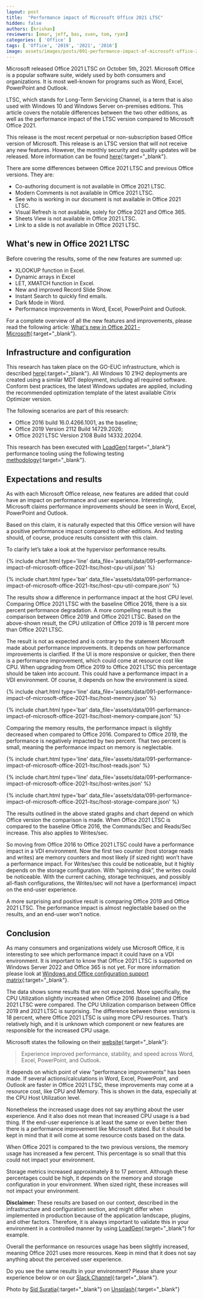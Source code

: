 ```yaml
---
layout: post
title:  "Performance impact of Microsoft Office 2021 LTSC"
hidden: false
authors: [krishan]
reviewers: [omar, jeff, bas, sven, tom, ryan]
categories: [ 'Office' ]
tags: [ 'Office', '2019', '2021', '2016']
image: assets/images/posts/091-performance-impact-of-microsoft-office-2021-ltsc/performance-impact-of-microsoft-office-2021-ltsc-feature-image.png
---
```

Microsoft released Office 2021 LTSC on October 5th, 2021. Microsoft Office is a popular software suite, widely used by both consumers and organizations. It is most well-known for programs such as Word, Excel, PowerPoint and Outlook.

LTSC, which stands for Long-Term Servicing Channel, is a term that is also used with Windows 10 and Windows Server on-premises editions. This article covers the notable differences between the two other editions, as well as the performance impact of the LTSC version compared to Microsoft Office 2021. 

This release is the most recent perpetual or non-subscription based Office version of Microsoft. This release is an LTSC version that will not receive any new features. However, the monthly security and quality updates will be released. More information can be found [here](https://docs.microsoft.com/en-us/officeupdates/update-history-office-2021){:target="_blank"}.

There are some differences between Office 2021 LTSC and previous Office versions. They are:

  * Co-authoring document is not available in Office 2021 LTSC.
  * Modern Comments is not available in Office 2021 LTSC.
  * See who is working in our document is not available in Office 2021 LTSC.
  * Visual Refresh is not available, solely for Office 2021 and Office 365.
  * Sheets View is not available in Office 2021 LTSC.
  * Link to a slide is not available in Office 2021 LTSC.

## What's new in Office 2021 LTSC
Before covering the results, some of the new features are summed up:

  * XLOOKUP function in Excel.
  * Dynamic arrays in Excel
  * LET, XMATCH function in Excel.
  * New and improved Record Slide Show.
  * Instant Search to quickly find emails.
  * Dark Mode in Word.
  * Performance improvements in Word, Excel, PowerPoint and Outlook.

For a complete overview of all the new features and improvements, please read the following article: [What's new in Office 2021 - Microsoft](https://support.microsoft.com/en-us/office/what-s-new-in-office-2021-43848c29-665d-4b1b-bc12-acd2bfb3910a#:~:text=In%20Office%202021%2C%20you'll,features%2C%20and%20so%20much%20more!){:target="_blank"}.

## Infrastructure and configuration
This research has taken place on the GO-EUC infrastructure, which is described [here](https://www.go-euc.com/architecture-and-hardware-setup-overview-2020/){:target="_blank"}. All Windows 10 21H2 deployments are created using a similar MDT deployment, including all required software. Conform best practices, the latest Windows updates are applied, including the recommended optimization template of the latest available Citrix Optimizer version. 

The following scenarios are part of this research:
  * Office 2016 build 16.0.4266.1001, as the baseline;
  * Office 2019 Version 2112 Build 14729.2026;
  * Office 2021 LTSC Version 2108 Build 14332.20204.

This research has been executed with [LoadGen](https://www.loadgen.com/){:target="_blank"} performance tooling using the following testing [methodology](https://www.go-euc.com/insight-in-the-testing-methodology-2020/){:target="_blank"}.

## Expectations and results
As with each Microsoft Office release, new features are added that could have an impact on performance and user experience. Interestingly, Microsoft claims performance improvements should be seen in Word, Excel, PowerPoint and Outlook.

Based on this claim, it is naturally expected that this Office version will have a positive performance impact compared to other editions. And testing should, of course, produce results consistent with this claim.

To clarify let’s take a look at the hypervisor performance results.

{% include chart.html type='line' data_file='assets/data/091-performance-impact-of-microsoft-office-2021-ltsc/host-cpu-util.json' %}

{% include chart.html type='bar' data_file='assets/data/091-performance-impact-of-microsoft-office-2021-ltsc/host-cpu-util-compare.json' %}

The results show a difference in performance impact at the host CPU level. Comparing Office 2021 LTSC with the baseline Office 2016, there is a six percent performance degradation. A more compelling result is the comparison between Office 2019 and Office 2021 LTSC. Based on the above-shown result, the CPU utilization of Office 2019 is 18 percent more than Office 2021 LTSC. 

The result is not as expected and is contrary to the statement Microsoft made about performance improvements. It depends on how performance improvements is clarified. If the UI is more responsive or quicker, then there is a performance improvement, which could come at resource cost like CPU. When upgrading from Office 2019 to Office 2021 LTSC this percentage should be taken into account. This could have a performance impact in a VDI environment. Of course, it depends on how the environment is sized.

{% include chart.html type='line' data_file='assets/data/091-performance-impact-of-microsoft-office-2021-ltsc/host-memory.json' %}

{% include chart.html type='bar' data_file='assets/data/091-performance-impact-of-microsoft-office-2021-ltsc/host-memory-compare.json' %}

Comparing the memory results, the performance impact is slightly decreased when compared to Office 2016. Compared to Office 2019, the performance is negatively impacted by two percent. That two percent is small, meaning the performance impact on memory is neglectable.

{% include chart.html type='line' data_file='assets/data/091-performance-impact-of-microsoft-office-2021-ltsc/host-reads.json' %}

{% include chart.html type='line' data_file='assets/data/091-performance-impact-of-microsoft-office-2021-ltsc/host-writes.json' %}

{% include chart.html type='bar' data_file='assets/data/091-performance-impact-of-microsoft-office-2021-ltsc/host-storage-compare.json' %}

The results outlined in the above stated graphs and chart depend on which Office version the comparison is made. When Office 2021 LTSC is compared to the baseline Office 2016, the Commands/Sec and Reads/Sec increase. This also applies to Writes/sec. 

So moving from Office 2016 to Office 2021 LTSC could have a performance impact in a VDI environment. Now the first two counter (host storage reads and writes) are memory counters and most likely (if sized right) won’t have a performance impact. For Writes/sec this could be noticeable, but it highly depends on the storage configuration. With “spinning disk”, the writes could be noticeable. With the current caching, storage techniques, and possibly all-flash configurations, the Writes/sec will not have a (performance) impact on the end-user experience.

A more surprising and positive result is comparing Office 2019 and Office 2021 LTSC. The performance impact is almost neglectable based on the results, and an end-user won’t notice.

## Conclusion
As many consumers and organizations widely use Microsoft Office, it is interesting to see which performance impact it could have on a VDI environment. It is important to know that Office 2021 LTSC is supported on Windows Server 2022 and Office 365 is not yet. For more information please look at [Windows and Office configuration support matrix](https://query.prod.cms.rt.microsoft.com/cms/api/am/binary/RE2OqRI){:target="_blank"}.

The data shows some results that are not expected. More specifically, the CPU Utilization slightly increased when Office 2016 (baseline) and Office 2021 LTSC were compared. The CPU Utilization comparison between Office 2019 and 2021 LTSC is surprising. The difference between these versions is 18 percent, where Office 2021 LTSC is using more CPU resources. That’s relatively high, and it is unknown which component or new features are responsible for the increased CPU usage. 

Microsoft states the following on their [website](https://support.microsoft.com/en-us/office/what-s-new-in-office-2021-43848c29-665d-4b1b-bc12-acd2bfb3910a){:target="_blank"}:

> Experience improved performance, stability, and speed across Word, Excel, PowerPoint, and Outlook.

It depends on which point of view “performance improvements” has been made. If several actions/calculations in Word, Excel, PowerPoint, and Outlook are faster in Office 2021 LTSC, these improvements may come at a resource cost, like CPU and Memory. This is shown in the data, especially at the CPU Host Utilization level. 

Nonetheless the increased usage does not say anything about the user experience. And it also does not mean that increased CPU usage is a bad thing. If the end-user experience is at least the same or even better then there is a performance improvement like Microsoft stated. But it should be kept in mind that it will come at some resource costs based on the data.

When Office 2021 is compared to the two previous versions, the memory usage has increased a few percent. This percentage is so small that this could not impact your environment. 

Storage metrics increased approximately 8 to 17 percent. Although these percentages could be high, it depends on the memory and storage configuration in your environment. When sized right, these increases will not impact your environment.

**Disclaimer:** These results are based on our context, described in the infrastructure and configuration section, and might differ when implemented in production because of the application landscape, plugins, and other factors. Therefore, it is always important to validate this in your environment in a controlled manner by using [LoadGen](https://www.loadgen.com){:target="_blank"} for example.

Overall the performance on resources usage has been slightly increased, meaning Office 2021 uses more resources. Keep in mind that it does not say anything about the perceived user experience.

Do you see the same results in your environment? Please share your experience below or on our [Slack Channel](https://go-euc.slack.com){:target="_blank"}. 

Photo by [Sid Suratia](https://unsplash.com/@sid_suratia?utm_source=unsplash&utm_medium=referral&utm_content=creditCopyText){:target="_blank"} on [Unsplash](https://unsplash.com/s/photos/train-office-blur?utm_source=unsplash&utm_medium=referral&utm_content=creditCopyText){:target="_blank"}

